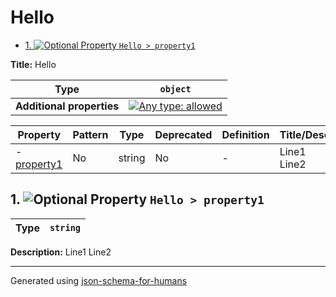 # Hello

- [1. ![Optional](https://img.shields.io/badge/Optional-yellow) Property `Hello > property1`](#property1)

**Title:** Hello

| Type                      | `object`                                                                                                                          |
| ------------------------- | --------------------------------------------------------------------------------------------------------------------------------- |
| **Additional properties** | [![Any type: allowed](https://img.shields.io/badge/Any%20type-allowed-green)](# "Additional Properties of any type are allowed.") |

| Property                   | Pattern | Type   | Deprecated | Definition | Title/Description |
| -------------------------- | ------- | ------ | ---------- | ---------- | ----------------- |
| - [property1](#property1 ) | No      | string | No         | -          | Line1<br />Line2  |

## <a name="property1"></a>1. ![Optional](https://img.shields.io/badge/Optional-yellow) Property `Hello > property1`

| Type | `string` |
| ---- | -------- |

**Description:** Line1
Line2

----------------------------------------------------------------------------------------------------------------------------
Generated using [json-schema-for-humans](https://github.com/coveooss/json-schema-for-humans)
